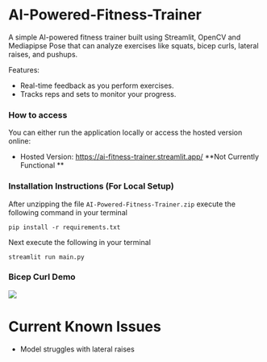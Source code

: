 # AI-Powered-Fitness-Trainer

A simple AI-powered fitness trainer built using Streamlit, OpenCV and Mediapipse Pose that can analyze exercises like squats, bicep curls, lateral raises, and pushups.

Features:
* Real-time feedback as you perform exercises.
* Tracks reps and sets to monitor your progress.

### How to access
You can either run the application locally or access the hosted version online:
* Hosted Version: https://ai-fitness-trainer.streamlit.app/ **Not Currently Functional **


### Installation Instructions (For Local Setup)

After unzipping the file `AI-Powered-Fitness-Trainer.zip` execute the following command in your terminal
```
pip install -r requirements.txt
```
Next execute the following in your terminal
```
streamlit run main.py
```
### Bicep Curl Demo
![](https://github.com/glebezh/AI-Powered-Fitness-Trainer/blob/main/BicepCurlDemo.gif)

# Current Known Issues
- Model struggles with lateral raises 


